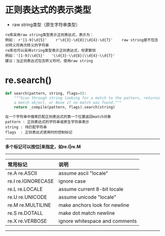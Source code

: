 # 正则表达式的表示类型
* raw string类型（原生字符串类型）
```
re库采用raw string类型表示正则表达式，表示为：
例如： r'[1‐9]\d{5}'    r'\d{3}‐\d{8}|\d{4}‐\d{7}'    raw string是不包含对转义符再次转义的字符串
re库也可以采用string类型表示正则表达式，但更繁琐
例如：'[1‐9]\\d{5}'   '\\d{3}‐\\d{8}|\\d{4}‐\\d{7}'
建议：当正则表达式包含转义符时，使用raw string
```

# re.search()
```python
def search(pattern, string, flags=0):
    """Scan through string looking for a match to the pattern, returning
    a match object, or None if no match was found."""
    return _compile(pattern, flags).search(string)
```
```
在一个字符串中搜索匹配正则表达式的第一个位置返回match对象
pattern : 正则表达式的字符串或原生字符串表示
string : 待匹配字符串
flags  : 正则表达式使用时的控制标记
```
***
**多个标记可以按位|来指定，如re.I|re.M**
***
|常用标记|说明|
|:-----|:-----|
|re.A   re.ASCII| assume ascii "locale"|
|re.I   re.IGNORECASE | ignore case|
|re.L   re.LOCALE| assume current 8-bit locale|
|re.U   re.UNICODE| assume unicode "locale"|
|re.M   re.MULTILINE| make anchors look for newline|
|re.S   re.DOTALL | make dot match newline|
|re.X   re.VERBOSE| ignore whitespace and comments|
***
